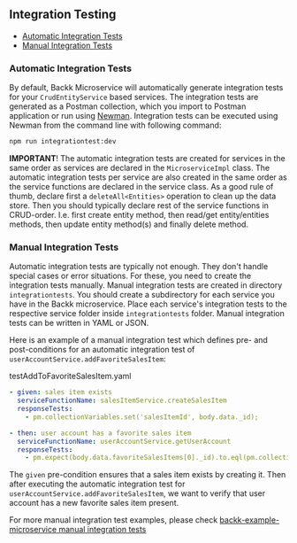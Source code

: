 ## Integration Testing

- [Automatic Integration Tests](#automaticintegrationtests)
- [Manual Integration Tests](#manualintegrationtests)

### <a name="automaticintegrationtests"></a> Automatic Integration Tests
By default, Backk Microservice will automatically generate integration tests for your `CrudEntityService` based 
services. The integration tests are generated as a Postman collection, which you import to Postman application or
run using [Newman](https://www.npmjs.com/package/newman). Integration tests can be executed using Newman from the command line with following command:

```bash
npm run integrationtest:dev
```

**IMPORTANT**!
The automatic integration tests are created for services in the same order as services are declared in the `MicroserviceImpl`
class. The automatic integration tests per service are also created in the same order as the service functions are
declared in the service class. As a good rule of thumb, declare first a `deleteAll<Entities>` operation to clean up the data store.
Then you should typically declare rest of the service functions in CRUD-order. I.e. first create entity method, then read/get entity/entities methods,
then update entity method(s) and finally delete method.

### <a name="manualintegrationtests"></a> Manual Integration Tests
Automatic integration tests are typically not enough. They don't handle special cases or error situations.
For these, you need to create the integration tests manually. Manual integration tests are created in directory
`integrationtests`. You should create a subdirectory for each service you have in the Backk microservice.
Place each service's integration tests to the respective service folder inside `integrationtests` folder.
Manual integration tests can be written in YAML or JSON.

Here is an example of a manual integration test which defines pre- and post-conditions for an automatic
integration test of `userAccountService.addFavoriteSalesItem`:

testAddToFavoriteSalesItem.yaml
```yaml
- given: sales item exists
  serviceFunctionName: salesItemService.createSalesItem
  responseTests:
    - pm.collectionVariables.set('salesItemId', body.data._id);

- then: user account has a favorite sales item
  serviceFunctionName: userAccountService.getUserAccount
  responseTests:
    - pm.expect(body.data.favoriteSalesItems[0]._id).to.eql(pm.collectionVariables.get('salesItemId'))
```

The `given` pre-condition ensures that a sales item exists by creating it. Then after executing the 
automatic integration test for `userAccountService.addFavoriteSalesItem`, we want to verify that
user account has a new favorite sales item present.

For more manual integration test examples, please check [backk-example-microservice manual integration tests](https://github.com/backk-node/backk-example-microservice/tree/main/integrationtests)
